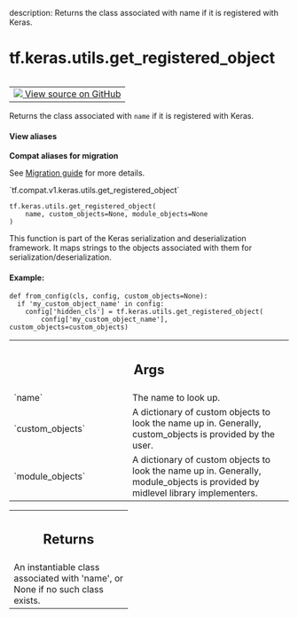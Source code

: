 description: Returns the class associated with name if it is registered with Keras.

<div itemscope itemtype="http://developers.google.com/ReferenceObject">
<meta itemprop="name" content="tf.keras.utils.get_registered_object" />
<meta itemprop="path" content="Stable" />
</div>

# tf.keras.utils.get_registered_object

<!-- Insert buttons and diff -->

<table class="tfo-notebook-buttons tfo-api nocontent" align="left">
<td>
  <a target="_blank" href="https://github.com/keras-team/keras/tree/v2.9.0/keras/utils/generic_utils.py#L426-L459">
    <img src="https://www.tensorflow.org/images/GitHub-Mark-32px.png" />
    View source on GitHub
  </a>
</td>
</table>



Returns the class associated with `name` if it is registered with Keras.

<section class="expandable">
  <h4 class="showalways">View aliases</h4>
  <p>
<b>Compat aliases for migration</b>
<p>See
<a href="https://www.tensorflow.org/guide/migrate">Migration guide</a> for
more details.</p>
<p>`tf.compat.v1.keras.utils.get_registered_object`</p>
</p>
</section>

<pre class="devsite-click-to-copy prettyprint lang-py tfo-signature-link">
<code>tf.keras.utils.get_registered_object(
    name, custom_objects=None, module_objects=None
)
</code></pre>



<!-- Placeholder for "Used in" -->

This function is part of the Keras serialization and deserialization
framework. It maps strings to the objects associated with them for
serialization/deserialization.

#### Example:


```
def from_config(cls, config, custom_objects=None):
  if 'my_custom_object_name' in config:
    config['hidden_cls'] = tf.keras.utils.get_registered_object(
        config['my_custom_object_name'], custom_objects=custom_objects)
```

<!-- Tabular view -->
 <table class="responsive fixed orange">
<colgroup><col width="214px"><col></colgroup>
<tr><th colspan="2"><h2 class="add-link">Args</h2></th></tr>

<tr>
<td>
`name`
</td>
<td>
The name to look up.
</td>
</tr><tr>
<td>
`custom_objects`
</td>
<td>
A dictionary of custom objects to look the name up in.
Generally, custom_objects is provided by the user.
</td>
</tr><tr>
<td>
`module_objects`
</td>
<td>
A dictionary of custom objects to look the name up in.
Generally, module_objects is provided by midlevel library implementers.
</td>
</tr>
</table>



<!-- Tabular view -->
 <table class="responsive fixed orange">
<colgroup><col width="214px"><col></colgroup>
<tr><th colspan="2"><h2 class="add-link">Returns</h2></th></tr>
<tr class="alt">
<td colspan="2">
An instantiable class associated with 'name', or None if no such class
exists.
</td>
</tr>

</table>

